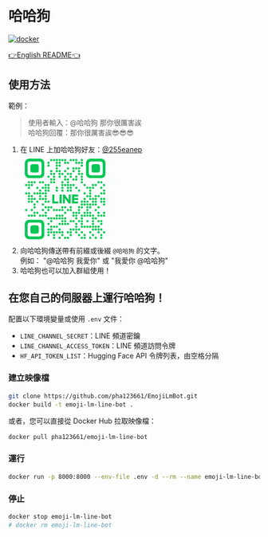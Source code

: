 # 哈哈狗

[![docker](https://badgen.net/badge/icon/docker?icon=docker&label=)](https://hub.docker.com/r/pha123661/emoji-lm-line-bot)

[👉English README👈](./README-EN.md)

## 使用方法

範例：
> 使用者輸入：@哈哈狗 那你很厲害誒\
> 哈哈狗回覆：那你很厲害誒😎😎😎

1. 在 LINE 上加哈哈狗好友：[@255eanep](https://lin.ee/teUKO7u)\
    ![QR Code](./qr-code.png)
2. 向哈哈狗傳送帶有前綴或後綴 `@哈哈狗` 的文字。\
   例如： "@哈哈狗 我愛你" 或 "我愛你 @哈哈狗"
3. 哈哈狗也可以加入群組使用！

## 在您自己的伺服器上運行哈哈狗！

配置以下環境變量或使用 `.env` 文件：
- `LINE_CHANNEL_SECRET`：LINE 頻道密鑰
- `LINE_CHANNEL_ACCESS_TOKEN`：LINE 頻道訪問令牌
- `HF_API_TOKEN_LIST`：Hugging Face API 令牌列表，由空格分隔

### 建立映像檔

```bash
git clone https://github.com/pha123661/EmojiLmBot.git
docker build -t emoji-lm-line-bot .
```

或者，您可以直接從 Docker Hub 拉取映像檔：

```bash
docker pull pha123661/emoji-lm-line-bot
```

### 運行

```bash
docker run -p 8000:8000 --env-file .env -d --rm --name emoji-lm-line-bot pha123661/emoji-lm-line-bot
```

### 停止

```bash
docker stop emoji-lm-line-bot
# docker rm emoji-lm-line-bot
```
